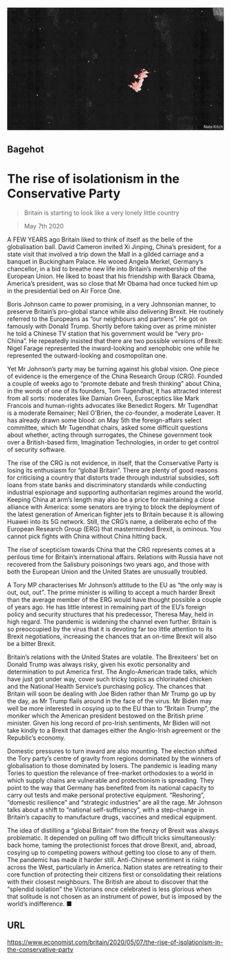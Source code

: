 ![](./images/20200509_BRD000_0.jpg)

## Bagehot

# The rise of isolationism in the Conservative Party

> Britain is starting to look like a very lonely little country

> May 7th 2020

A FEW YEARS ago Britain liked to think of itself as the belle of the globalisation ball. David Cameron invited Xi Jinping, China’s president, for a state visit that involved a trip down the Mall in a gilded carriage and a banquet in Buckingham Palace. He wooed Angela Merkel, Germany’s chancellor, in a bid to breathe new life into Britain’s membership of the European Union. He liked to boast that his friendship with Barack Obama, America’s president, was so close that Mr Obama had once tucked him up in the presidential bed on Air Force One.

Boris Johnson came to power promising, in a very Johnsonian manner, to preserve Britain’s pro-global stance while also delivering Brexit. He routinely referred to the Europeans as “our neighbours and partners”. He got on famously with Donald Trump. Shortly before taking over as prime minister he told a Chinese TV station that his government would be “very pro-China”. He repeatedly insisted that there are two possible versions of Brexit: Nigel Farage represented the inward-looking and xenophobic one while he represented the outward-looking and cosmopolitan one.

Yet Mr Johnson’s party may be turning against his global vision. One piece of evidence is the emergence of the China Research Group (CRG). Founded a couple of weeks ago to “promote debate and fresh thinking” about China, in the words of one of its founders, Tom Tugendhat, it has attracted interest from all sorts: moderates like Damian Green, Eurosceptics like Mark Francois and human-rights advocates like Benedict Rogers. Mr Tugendhat is a moderate Remainer; Neil O’Brien, the co-founder, a moderate Leaver. It has already drawn some blood: on May 5th the foreign-affairs select committee, which Mr Tugendhat chairs, asked some difficult questions about whether, acting through surrogates, the Chinese government took over a British-based firm, Imagination Technologies, in order to get control of security software.

The rise of the CRG is not evidence, in itself, that the Conservative Party is losing its enthusiasm for “global Britain”. There are plenty of good reasons for criticising a country that distorts trade through industrial subsidies, soft loans from state banks and discriminatory standards while conducting industrial espionage and supporting authoritarian regimes around the world. Keeping China at arm’s length may also be a price for maintaining a close alliance with America: some senators are trying to block the deployment of the latest generation of American fighter jets to Britain because it is allowing Huawei into its 5G network. Still, the CRG’s name, a deliberate echo of the European Research Group (ERG) that masterminded Brexit, is ominous. You cannot pick fights with China without China hitting back.

The rise of scepticism towards China that the CRG represents comes at a perilous time for Britain’s international affairs. Relations with Russia have not recovered from the Salisbury poisonings two years ago, and those with both the European Union and the United States are unusually troubled.

A Tory MP characterises Mr Johnson’s attitude to the EU as “the only way is out, out, out”. The prime minister is willing to accept a much harder Brexit than the average member of the ERG would have thought possible a couple of years ago. He has little interest in remaining part of the EU’s foreign policy and security structures that his predecessor, Theresa May, held in high regard. The pandemic is widening the channel even further. Britain is so preoccupied by the virus that it is devoting far too little attention to its Brexit negotiations, increasing the chances that an on-time Brexit will also be a bitter Brexit.

Britain’s relations with the United States are volatile. The Brexiteers’ bet on Donald Trump was always risky, given his exotic personality and determination to put America first. The Anglo-American trade talks, which have just got under way, cover such tricky topics as chlorinated chicken and the National Health Service’s purchasing policy. The chances that Britain will soon be dealing with Joe Biden rather than Mr Trump go up by the day, as Mr Trump flails around in the face of the virus. Mr Biden may well be more interested in cosying up to the EU than to “Britain Trump”, the moniker which the American president bestowed on the British prime minister. Given his long record of pro-Irish sentiments, Mr Biden will not take kindly to a Brexit that damages either the Anglo-Irish agreement or the Republic’s economy.

Domestic pressures to turn inward are also mounting. The election shifted the Tory party’s centre of gravity from regions dominated by the winners of globalisation to those dominated by losers. The pandemic is leading many Tories to question the relevance of free-market orthodoxies to a world in which supply chains are vulnerable and protectionism is spreading. They point to the way that Germany has benefited from its national capacity to carry out tests and make personal protective equipment. “Reshoring”, “domestic resilience” and “strategic industries” are all the rage. Mr Johnson talks about a shift to “national self-sufficiency”, with a step-change in Britain’s capacity to manufacture drugs, vaccines and medical equipment.

The idea of distilling a “global Britain” from the frenzy of Brexit was always problematic. It depended on pulling off two difficult tricks simultaneously: back home, taming the protectionist forces that drove Brexit, and, abroad, cosying up to competing powers without getting too close to any of them. The pandemic has made it harder still. Anti-Chinese sentiment is rising across the West, particularly in America. Nation states are retreating to their core function of protecting their citizens first or consolidating their relations with their closest neighbours. The British are about to discover that the “splendid isolation” the Victorians once celebrated is less glorious when that solitude is not chosen as an instrument of power, but is imposed by the world’s indifference. ■

## URL

https://www.economist.com/britain/2020/05/07/the-rise-of-isolationism-in-the-conservative-party

